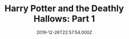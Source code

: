 ---
title: "Harry Potter and the Deathly Hallows: Part 1"
year: 2010
date: 2019-12-26T22:57:54.000Z
permalink: /almanac/movies/2019-12-26-harry-potter-and-the-deathly-hallows-part-1/index.html
rating: 3
---